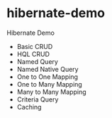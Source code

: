 # hibernate-demo
Hibernate Demo

- Basic CRUD
- HQL CRUD
- Named Query
- Named Native Query
- One to One Mapping
- One to Many Mapping
- Many to Many Mapping
- Criteria Query
- Caching

